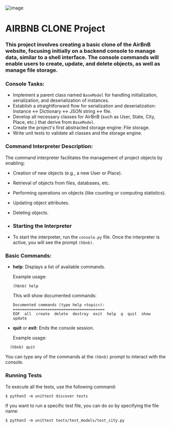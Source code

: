 ![image](https://github.com/user-attachments/assets/a7a7225e-4293-4c7c-b206-fa15c2af0057)

<h1>AIRBNB CLONE Project</h1>

### This project involves creating a basic clone of the AirBnB website, focusing initially on a backend console to manage data, similar to a shell interface. The console commands will enable users to create, update, and delete objects, as well as manage file storage.

### Console Tasks:
- Implement a parent class named `BaseModel` for handling initialization, serialization, and deserialization of instances.
- Establish a straightforward flow for serialization and deserialization: Instance <-> Dictionary <-> JSON string <-> file.
- Develop all necessary classes for AirBnB (such as User, State, City, Place, etc.) that derive from `BaseModel`.
- Create the project's first abstracted storage engine: File storage.
- Write unit tests to validate all classes and the storage engine.

### Command Interpreter Description:
The command interpreter facilitates the management of project objects by enabling:

- Creation of new objects (e.g., a new User or Place).
- Retrieval of objects from files, databases, etc.
- Performing operations on objects (like counting or computing statistics).
- Updating object attributes.
- Deleting objects.

- ### Starting the Interpreter
- To start the interpreter, run the `console.py` file. Once the interpreter is active, you will see the prompt `(hbnb)`.

### Basic Commands:
- **help**: Displays a list of available commands.
  
  Example usage:
  ```
  (hbnb) help
  ```

  This will show documented commands:
  ```
  Documented commands (type help <topic>):
  ========================================
  EOF  all  create  delete  destroy  exit  help  q  quit  show  update
  ```

- **quit** or **exit**: Ends the console session.

  Example usage:
```
  (hbnb) quit
```

You can type any of the commands at the `(hbnb)` prompt to interact with the console.

### Running Tests

To execute all the tests, use the following command:

```
$ python3 -m unittest discover tests
```

If you want to run a specific test file, you can do so by specifying the file name:

```
$ python3 -m unittest tests/test_models/test_city.py
```
